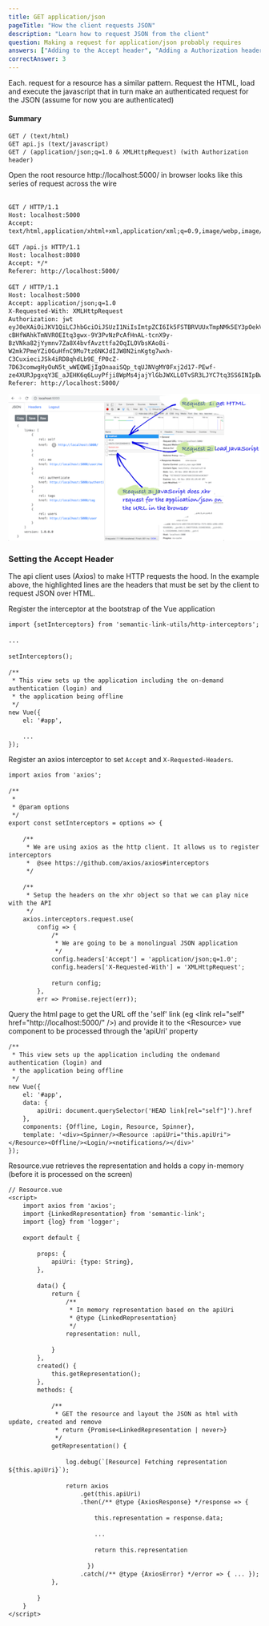 ```yaml
---
title: GET application/json
pageTitle: "How the client requests JSON"
description: "Learn how to request JSON from the client"
question: Making a request for application/json probably requires
answers: ["Adding to the Accept header", "Adding a Authorization header with JWT", "Ensuring application/json has a high q value", "All of the above"]
correctAnswer: 3
---
```


Each. request for a resource has a similar pattern. Request the HTML, load and execute the javascript that in turn make an authenticated request for the JSON (assume for now you are authenticated)

#### Summary

    GET / (text/html)
    GET api.js (text/javascript)
    GET / (application/json;q=1.0 & XMLHttpRequest) (with Authorization header)

<Instruction>

Open the root resource http://localhost:5000/ in browser looks like this series of request across the wire

```bash{12-13})(nocopy)

GET / HTTP/1.1
Host: localhost:5000
Accept: text/html,application/xhtml+xml,application/xml;q=0.9,image/webp,image/apng,*/*;q=0.8

GET /api.js HTTP/1.1
Host: localhost:8080
Accept: */*
Referer: http://localhost:5000/

GET / HTTP/1.1
Host: localhost:5000
Accept: application/json;q=1.0
X-Requested-With: XMLHttpRequest
Authorization: jwt eyJ0eXAiOiJKV1QiLCJhbGciOiJSUzI1NiIsImtpZCI6Ik5FSTBRVUUxTmpNMk5EY3pOekV5TVRrMFFUTkJOelJDUXpjMFFUUTNRa1k1TWtZek5FSkJPUSJ9.eyJpc3MiOiJodHRwczovL3NlbWFudGljbGluay5hdS5hdXRoMC5jb20vIiwic3ViIjoiYXV0aDB8NWI4MzM3ZjU1MzUxZjUyYWM4NGYyNDlhIiwiYXVkIjpbInRvZG8uc2VtYW50aWNsaW5rLmlvIiwiaHR0cHM6Ly9zZW1hbnRpY2xpbmsuYXUuYXV0aDAuY29tL3VzZXJpbmZvIl0sImlhdCI6MTU0MTE5ODMyNiwiZXhwIjoxNTQxMjA1NTI2LCJhenAiOiIzTFdZVjl2aWZSVjZJU25MVkQwNlhheGwyM05yaTh0MSIsInNjb3BlIjoib3BlbmlkIHByb2ZpbGUifQ.dPAvrIa0BFZxg9doxj_hBuYIKpx5zDcubcFAmCsByZoS-cBHfWAhkTmNVR0EItq3gwx-9Y3PvNzPcAfHnAL-tcnX9y-BzVNka82jYymnv7Za8X4bvfAvzttfa2OqILOVbsKAo8i-W2mk7PmeYZi0GuHfnC9Mu7tz6NKJdIJW8N2inKgtg7wxh-C3CuxieciJSk4iRD8qhdLb9E_fP0cZ-7D63comwgHyOuN5t_wWEQWEjIgOnaaiSQp_tqUJNVgMY0Fxj2d17-PEwf-ze4XURJpgxqY3E_aJEHK6q6LuyPfji8WpMs4jajYlGbJWXLLOTvSR3LJYC7tq3SS6INIpBw
Referer: http://localhost:5000/
```

</Instruction>

![api requests](api-requests.png)

### Setting the Accept Header

The api client uses (Axios) to make HTTP requests the hood. In the example above, the highlighted lines are the headers that must be set by the client to request JSON over HTML.

<Instruction>

Register the interceptor at the bootstrap of the Vue application

```js{1,5}(path="...todo-hypermedia/client/src/api.js")
import {setInterceptors} from 'semantic-link-utils/http-interceptors';

...

setInterceptors();

/**
 * This view sets up the application including the on-demand authentication (login) and
 * the application being offline
 */
new Vue({
    el: '#app',

    ...
});
```

</Instruction>

<Instruction>

Register an axios interceptor to set `Accept` and `X-Requested-Headers`.

```js{22-23}(path="...todo-hypermedia/client/src/lib/semantic-link-utils/http-interceptors.js")
import axios from 'axios';

/**
 *
 * @param options
 */
export const setInterceptors = options => {

    /**
     * We are using axios as the http client. It allows us to register interceptors
     *  @see https://github.com/axios/axios#interceptors
     */

    /**
     * Setup the headers on the xhr object so that we can play nice with the API
     */
    axios.interceptors.request.use(
        config => {
            /*
             * We are going to be a monolingual JSON application
             */
            config.headers['Accept'] = 'application/json;q=1.0';
            config.headers['X-Requested-With'] = 'XMLHttpRequest';

            return config;
        },
        err => Promise.reject(err));

```

</Instruction>

<Instruction>

Query the html page to get the URL off the 'self' link (eg &lt;link rel="self" href="http://localhost:5000/" />) and provide it to the &lt;Resource> vue component to be processed through the 'apiUri' property

```js{8,11}(path="...todo-hypermedia/client/src/api.js")
/**
 * This view sets up the application including the ondemand authentication (login) and
 * the application being offline
 */
new Vue({
    el: '#app',
    data: {
        apiUri: document.querySelector('HEAD link[rel="self"]').href
    },
    components: {Offline, Login, Resource, Spinner},
    template: '<div><Spinner/><Resource :apiUri="this.apiUri"></Resource><Offline/><Login/><notifications/></div>'
});
```

</Instruction>

<Instruction>

Resource.vue retrieves the representation and holds a copy in-memory (before it is processed on the screen)

```js(path="...todo-apnetcore-vue/client/src/components/api/Resource.vue")
// Resource.vue
<script>
    import axios from 'axios';
    import {LinkedRepresentation} from 'semantic-link';
    import {log} from 'logger';

    export default {

        props: {
            apiUri: {type: String},
        },

        data() {
            return {
                /**
                 * In memory representation based on the apiUri
                 * @type {LinkedRepresentation}
                 */
                representation: null,

            }
        },
        created() {
            this.getRepresentation();
        },
        methods: {

            /**
             * GET the resource and layout the JSON as html with update, created and remove
             * return {Promise<LinkedRepresentation | never>}
             */
            getRepresentation() {

                log.debug(`[Resource] Fetching representation ${this.apiUri}`);

                return axios
                    .get(this.apiUri)
                    .then(/** @type {AxiosResponse} */response => {

                        this.representation = response.data;

                        ...

                        return this.representation

                      })
                    .catch(/** @type {AxiosError} */error => { ... });
            },

        }
    }
</script>

```
</Instruction>

